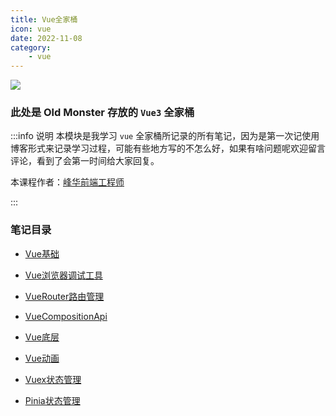 ```yaml
---
title: Vue全家桶
icon: vue
date: 2022-11-08
category:
    - vue
---
```


![](https://image.zswei.xyz/img/202211271450619.png)

### 此处是 Old Monster 存放的 `Vue3` 全家桶
:::info 说明
本模块是我学习 `vue` 全家桶所记录的所有笔记，因为是第一次记使用博客形式来记录学习过程，可能有些地方写的不怎么好，如果有啥问题呢欢迎留言评论，看到了会第一时间给大家回复。

本课程作者：[峰华前端工程师](https://zxuqian.cn/)

:::

### 笔记目录

- [Vue基础](./Vue/README.md)

- [Vue浏览器调试工具](./VueProjectdeployment/VueProjectdeployment-1.md)

- [VueRouter路由管理](./VueRouter/README.md)

- [VueCompositionApi](./VueCompositonApi/compositionApi-1.md)

- [Vue底层](./VueBottom/README.md)

- [Vue动画](./VueTransition/README.md)

- [Vuex状态管理](./VueX/README.md)

- [Pinia状态管理](./Pinia/README.md)